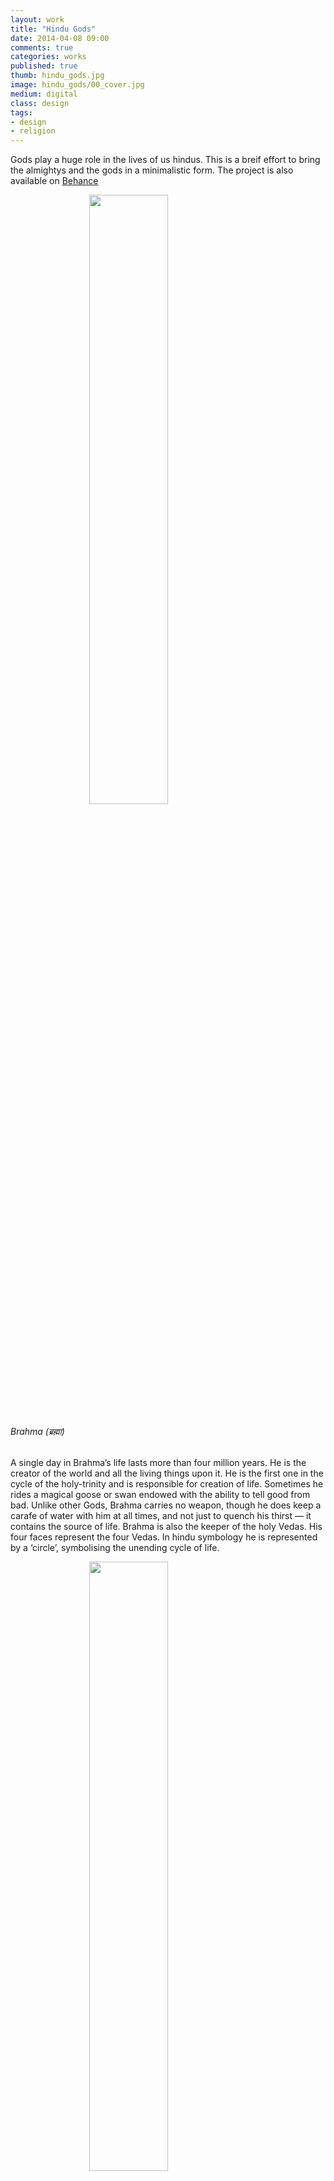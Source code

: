 ```yaml
---
layout: work
title: "Hindu Gods"
date: 2014-04-08 09:00
comments: true
categories: works
published: true
thumb: hindu_gods.jpg
image: hindu_gods/00_cover.jpg
medium: digital
class: design
tags:
- design
- religion
---
```


<p>Gods play a huge role in the lives of us hindus. This is a breif effort to bring the almightys and the gods in a minimalistic form. The project is also available on <a href="https://www.behance.net/gallery/15940579/Hindu-Gods" target="_blank">Behance</a></p>

<p><img src="/images/works/hindu_gods/01_brahma.jpg" style="display: block;margin-left: auto;margin-right: auto;width: 50%;"/></p>
<p>
	<h6>Brahma (ब्रह्मा)</h6>
	A single day in Brahma’s life lasts more than four million years. He is the creator of the world and all the living things upon it. He is the first one in the cycle of the holy-trinity and is responsible for creation of life. Sometimes he rides a magical goose or swan endowed with the ability to tell good from bad. Unlike other Gods, Brahma carries no weapon, though he does keep a carafe of water with him at all times, and not just to quench his thirst — it contains the source of life. Brahma is also the keeper of the holy Vedas. His four faces represent the four Vedas. In hindu symbology he is represented by a ‘circle’, symbolising the unending cycle of life.
</p>

<p><img src="/images/works/hindu_gods/02_vishnu.jpg" style="display: block;margin-left: auto;margin-right: auto;width: 50%;"/></p>
<p>
	<h6>Vishnu (विष्णु)</h6>
	It is said that opposite forces are always battling for the control of the world. Vishnu’s role in the cycle of the holy-trinity is that of the invincible protector. As the legend goes, when the world did not exist, he was in an dreamless slumber on a serpent bed which was on the ocean of milk. As soon as he opened his eyes he realised himself and the world around him, and henceforth creation begun. He has four hands holding the Shankha (Conch Shell), Chakra (Discus), Gada (Mace) & Padma (Lotus). His mount is an half-eagle half-human creature named Garuda, who is an fear to the snakes.
</p>

<p><img src="/images/works/hindu_gods/03_mahesh.jpg" style="display: block;margin-left: auto;margin-right: auto;width: 50%;"/></p>
<p>
	<h6>Maheshwar (महेश्वर)</h6>
	Maheshwar or Shiva is one of the oldest gods in India and plays many roles. He is a devout meditator and yogi, a cosmic dancer setting the rhythms of the universe & a benevolent protector and a husband.He is the third and the last one in the cycle of holy-trinity. He has the role of a destructor. When Dharma & Adharma are imbalanced in this world he destructs the world and the cycle of creation begins again. He is generally seen smoking weed in the premises of any cemetery, though his original abode is at Mount Kailash, where he rests along with his family. He is seen carrying a trident at all times along with a Damaru (Small Drum).
</p>

<p><img src="/images/works/hindu_gods/04_krishna.jpg" style="display: block;margin-left: auto;margin-right: auto;width: 50%;"/></p>
<p>
	<h6>Krishna (कृष्ण)</h6>
	The eighth incarnation of Vishnu is Krishna. His name means both “the dark one” and “all-attractive one”. He is considered to be one of the most important and widely worshipped gods in India. He took birth in a jail cell to kill the unjust king Kansa, who was also his maternal uncle. But due to circumstances he had to transferred to a cowherd’s home. He grew up as a cowherd herding cows with the melodious tune of his flute, and hence is called Go-pal (Cow-herd). In his childhood he along with his friends would steal butter. These acts gave him the name of Makhan-chor (Butter-thief). As Krishna grew older, he started stealing the hearts of women as well. But the woman most important to him was Radha. The love between Radha and Krishna developed the bhakti-yuga, which came to be known as the ‘hare krishna’ movement.
</p>

<p><img src="/images/works/hindu_gods/05_hanuman.jpg" style="display: block;margin-left: auto;margin-right: auto;width: 50%;"/></p>
<p>
	<h6>Hanuman (हनुमान)</h6>
	Hanuman is the eleventh and the most popular of the lesser known incarnations of Lord Shiva (Maheshwar). He has the head of a monkey and an muscular human body. He is the son of Vayu (Wind god) and often referred to as Pavan-putra (Wind’s-son). He is considered the most devout disciple of Lord Ram, and remains always by his side. When he was sent to bring the elixir-herbs from a mountain to save Laxman’s life on the battlefield, unable to identify the herbs, he brought back the whole mountain. After Ravana kidnapped Sita, he was sent as Ram’s envoy, and was given a ring by Ram to convince Sita that he was truly Ram’s messenger. With a formidable leap he crossed the seas and reached Lanka, where Sita was being held captive. In addition to being strong, clever & witty, he was also a loyal friend. When was the last time someone brought you a mountain?
</p>

<p><img src="/images/works/hindu_gods/06_indra.jpg" style="display: block;margin-left: auto;margin-right: auto;width: 50%;"/></p>
<p>
	<h6>Indra (इंद्र)</h6>
	Indra, also known as Śakra in the Vedas, is the god of war and storms. In ancient times Indra reigned supreme because he controlled the great celestial weapon — the vajra (thunder). Armed with his power drink, soma, and the mighty vajra, Indra would ride into battles on the great white elephant, Airavata, whose mighty steps shook the ground and echoed like thunder. Indra’s most powerful exploit was a dragon named Vritra, who drank all the world’s water. He defeated the dragon and brought back water in the draught stricken land. Indra became a hero and was crowned the king go all gods residing at swarga. But over the time he lost his importance, and was given a minor role of a weather god over the time.
</p>

<p><img src="/images/works/hindu_gods/07_yama.jpg" style="display: block;margin-left: auto;margin-right: auto;width: 50%;"/></p>
<p>
	<h6>Yamraj (यमराज)</h6>
	Yamraj is the god of judgement and death. Knowing everyones deeds, he imparts justice according to their history and then escorts their soul to their final justice in hell or heaven. When a person dies, the yamduts (Yamraj’s sentries) escort the dead persons soul over the river vaitarini to Yamraj’s court where the final judgement is made. He also has a book-keeper named Chitragupta who keeps track of a person deeds. Yamraj holds a mace with spikes which symbolises the weapon of punishment. In some legends it is said that Yamraj didn't begin as a god, he earned the title by being the first human to die and thus the first one to learn about the past of the dead. In others he along with dharma is stated as a form of Vishnu. Due to the grief of his twin sister Yami, the gods created night as a symbol of the passage of time, to bring an end to Yami’s grief.
</p>